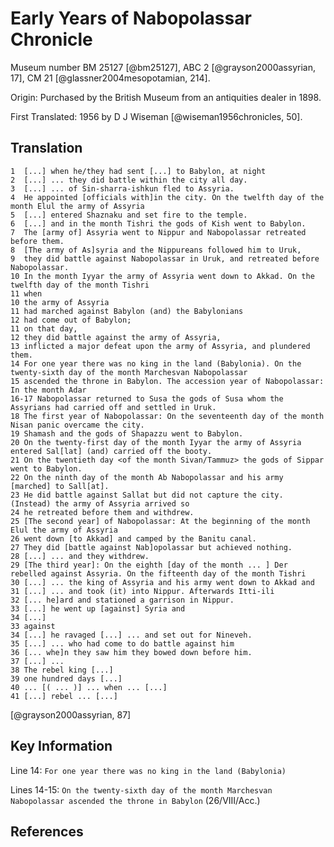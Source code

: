 # Early Years of Nabopolassar Chronicle

Museum number BM 25127 [@bm25127], ABC 2 [@grayson2000assyrian, 17], CM 21 [@glassner2004mesopotamian, 214].

Origin: Purchased by the British Museum from an antiquities dealer in 1898.

First Translated: 1956 by D J Wiseman [@wiseman1956chronicles, 50].

## Translation

```
1  [...] when he/they had sent [...] to Babylon, at night
2  [...] ... they did battle within the city all day.
3  [...] ... of Sin-sharra-ishkun fled to Assyria.
4  He appointed [officials with]in the city. On the twelfth day of the month Elul the army of Assyria
5  [...] entered Shaznaku and set fire to the temple.
6  [...] and in the month Tishri the gods of Kish went to Babylon.
7  The [army of] Assyria went to Nippur and Nabopolassar retreated before them.
8  [The army of As]syria and the Nippureans followed him to Uruk,
9  they did battle against Nabopolassar in Uruk, and retreated before Nabopolassar.
10 In the month Iyyar the army of Assyria went down to Akkad. On the twelfth day of the month Tishri
11 when
10 the army of Assyria
11 had marched against Babylon (and) the Babylonians
12 had come out of Babylon;
11 on that day,
12 they did battle against the army of Assyria,
13 inflicted a major defeat upon the army of Assyria, and plundered them.
14 For one year there was no king in the land (Babylonia). On the twenty-sixth day of the month Marchesvan Nabopolassar
15 ascended the throne in Babylon. The accession year of Nabopolassar: In the month Adar
16-17 Nabopolassar returned to Susa the gods of Susa whom the Assyrians had carried off and settled in Uruk.
18 The first year of Nabopolassar: On the seventeenth day of the month Nisan panic overcame the city.
19 Shamash and the gods of Shapazzu went to Babylon.
20 On the twenty-first day of the month Iyyar the army of Assyria entered Sal[lat] (and) carried off the booty.
21 On the twentieth day <of the month Sivan/Tammuz> the gods of Sippar went to Babylon.
22 On the ninth day of the month Ab Nabopolassar and his army [marched] to Sall[at].
23 He did battle against Sallat but did not capture the city. (Instead) the army of Assyria arrived so
24 he retreated before them and withdrew.
25 [The second year] of Nabopolassar: At the beginning of the month Elul the army of Assyria
26 went down [to Akkad] and camped by the Banitu canal.
27 They did [battle against Nab]opolassar but achieved nothing.
28 [...] ... and they withdrew.
29 [The third year]: On the eighth [day of the month ... ] Der rebelled against Assyria. On the fifteenth day of the month Tishri
30 [...] ... the king of Assyria and his army went down to Akkad and
31 [...] ... and took (it) into Nippur. Afterwards Itti-ili
32 [... he]ard and stationed a garrison in Nippur.
33 [...] he went up [against] Syria and 
34 [...]
33 against
34 [...] he ravaged [...] ... and set out for Nineveh.
35 [...] ... who had come to do battle against him
36 [... whe]n they saw him they bowed down before him.
37 [...] ...
38 The rebel king [...]
39 one hundred days [...]
40 ... [( ... )] ... when ... [...]
41 [...] rebel ... [...]
```
[@grayson2000assyrian, 87]

## Key Information

Line 14: `For one year there was no king in the land (Babylonia)`

Lines 14-15: `On the twenty-sixth day of the month Marchesvan Nabopolassar ascended the throne in Babylon` (26/VIII/Acc.)

## References
